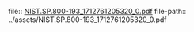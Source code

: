 file:: [NIST.SP.800-193_1712761205320_0.pdf](../assets/NIST.SP.800-193_1712761205320_0.pdf)
file-path:: ../assets/NIST.SP.800-193_1712761205320_0.pdf
